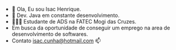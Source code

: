 - 👋 Ola, Eu sou Isac Henrique.
- 🔭 Dev. Java em constante desenvolvimento.
- 👨🏻‍🎓 Estudante de ADS na FATEC Mogi das Cruzes.
- Em busca da oportunidade de conseguir um emprego na area de desenvolvimento de softwares.
- Contato isac.cunha@hotmail.com 📫

